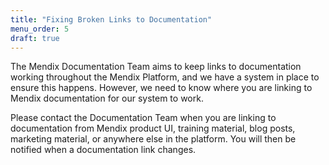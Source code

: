 ```yaml
---
title: "Fixing Broken Links to Documentation"
menu_order: 5
draft: true
---
```


The Mendix Documentation Team aims to keep links to documentation working throughout the Mendix Platform, and we have a system in place to ensure this happens. However, we need to know where you are linking to Mendix documentation for our system to work.

Please contact the Documentation Team when you are linking to documentation from Mendix product UI, training material, blog posts, marketing material, or anywhere else in the platform. You will then be notified when a documentation link changes.